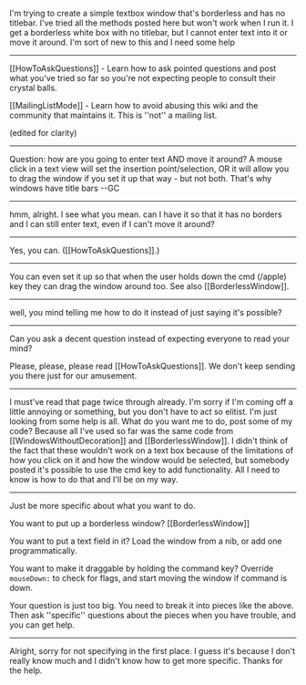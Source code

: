 
I'm trying to create a simple textbox window that's borderless and has no titlebar. I've tried all the methods posted here but won't work when I run it. I get a borderless white box with no titlebar, but I cannot enter text into it or move it around. I'm sort of new to this and I need some help

----
[[HowToAskQuestions]] - Learn how to ask pointed questions and post what you've tried so far so you're not expecting people to consult their crystal balls.

[[MailingListMode]] - Learn how to avoid abusing this wiki and the community that maintains it. This is ''not'' a mailing list.

(edited for clarity)

----

Question: how are you going to enter text AND move it around? A mouse click in a text view will set the insertion point/selection, OR it will allow you to drag the window if you set it up that way - but not both. That's why windows have title bars --GC

----

hmm, alright. I see what you mean. can I have it so that it has no borders and I can still enter text, even if I can't move it around?

----

Yes, you can. ([[HowToAskQuestions]].)

----

You can even set it up so that when the user holds down the cmd (/apple) key they can drag the window around too. See also [[BorderlessWindow]].

----

well, you mind telling me how to do it instead of just saying it's possible?

----
Can you ask a decent question instead of expecting everyone to read your mind?

Please, please, please read [[HowToAskQuestions]]. We don't keep sending you there just for our amusement.

----

I must've read that page twice through already. I'm sorry if I'm coming off a little annoying or something, but you don't have to act so elitist. I'm just looking from some help is all. What do you want me to do, post some of my code? Because all I've used so far was the same code from [[WindowsWithoutDecoration]] and [[BorderlessWindow]]. I didn't think of the fact that these wouldn't work on a text box because of the limitations of how you click on it and how the window would be selected, but somebody posted it's possible to use the cmd key to add functionality. All I need to know is how to do that and I'll be on my way.

----
Just be more specific about what you want to do.

You want to put up a borderless window? [[BorderlessWindow]]

You want to put a text field in it? Load the window from a nib, or add one programmatically.

You want to make it draggable by holding the command key? Override <code>mouseDown:</code> to check for flags, and start moving the window if command is down.

Your question is just too big. You need to break it into pieces like the above. Then ask ''specific'' questions about the pieces when you have trouble, and you can get help.

----

Alright, sorry for not specifying in the first place. I guess it's because I don't really know much and I didn't know how to get more specific.
Thanks for the help.